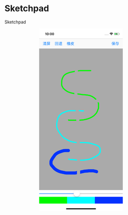 # Sketchpad
Sketchpad

<div align="center">
<img src="https://github.com/JeppHu/Sketchpad/blob/master/Screenshot/Screen%20Shot.png"  height="600">
</div>
